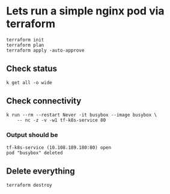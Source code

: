 # Lets run a simple nginx pod via terraform
```
terraform init
terraform plan
terraform apply -auto-approve
```

## Check status
```
k get all -o wide

```

## Check connectivity
```
k run --rm --restart Never -it busybox --image busybox \
    -- nc -z -v -w1 tf-k8s-service 80
```

### Output should be
```
tf-k8s-service (10.108.189.180:80) open
pod "busybox" deleted
```

## Delete everything
```
terraform destroy
```
